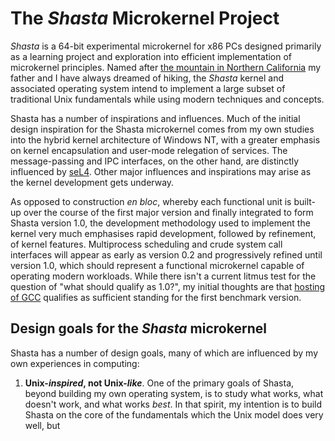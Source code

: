 # The *Shasta* Microkernel Project
*Shasta* is a 64-bit experimental microkernel for x86 PCs designed primarily as a learning project and exploration into efficient implementation of microkernel principles. Named after [the mountain in Northern California](https://en.wikipedia.org/wiki/Mount_Shasta) my father and I have always dreamed of hiking, the *Shasta* kernel and associated operating system intend to implement a large subset of traditional Unix fundamentals while using modern techniques and concepts.

Shasta has a number of inspirations and influences. Much of the initial design inspiration for the Shasta microkernel comes from my own studies into the hybrid kernel architecture of Windows NT, with a greater emphasis on kernel encapsulation and user-mode relegation of services. The message-passing and IPC interfaces, on the other hand, are distinctly influenced by [seL4](https://github.com/seL4/seL4). Other major influences and inspirations may arise as the kernel development gets underway.

As opposed to construction *en bloc*, whereby each functional unit is built-up over the course of the first major version and finally integrated to form Shasta version 1.0, the development methodology used to implement the kernel very much emphasises rapid development, followed by refinement, of kernel features. Multiprocess scheduling and crude system call interfaces will appear as early as version 0.2 and progressively refined until version 1.0, which should represent a functional microkernel capable of operating modern workloads. While there isn't a current litmus test for the question of "what should qualify as 1.0?", my initial thoughts are that [hosting of GCC](https://wiki.osdev.org/Porting_GCC_to_your_OS) qualifies as sufficient standing for the first benchmark version.

## Design goals for the *Shasta* microkernel

Shasta has a number of design goals, many of which are influenced by my own experiences in computing:

1. __Unix-*inspired*, not Unix-*like*__. One of the primary goals of Shasta, beyond building my own operating system, is to study what works, what doesn't work, and what works *best*. In that spirit, my intention is to build Shasta on the core of the fundamentals which the Unix model does very well, but 